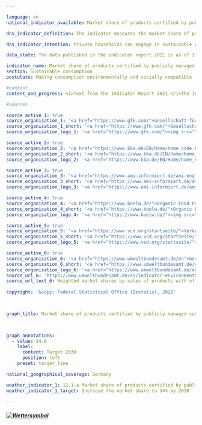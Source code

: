 ```yaml
---

language: en    
national_indicator_available: Market share of products certified by publicly managed eco-labelling schemes    

dns_indicator_definition: The indicator measures the market share of products with voluntary or mandatory ecolabels which are awarded according to criteria stipulated by government bodies.    

dns_indicator_intention: Private households can engage in sustainable consumption both directly and indirectly. Not only do their purchasing decisions influence their own ongoing impact on the environment, as energy-efficient vehicles or insulated homes require less energy to use and lead to lower emissions of greenhouse gases, but consumers can also purchase products that have been manufactured in particularly sustainable ways. The aim of the German Government is therefore to increase the market share of products certified by publicly managed ecolabelling schemes to 34% by 2030.    

data_state: The data published in the indicator report 2021 is as of 31.12.2020. The data shown on the DNS-Online-Platform is updated regularly, so that more current data may be available online than published in the indicator report 2021.    

indicator_name: Market share of products certified by publicly managed eco-labelling schemes    
section: Sustainable consumption    
postulate: Making consumption environmentally and socially compatible    

#content     
content_and_progress: <i>Text from the Indicator Report 2021 </i>The indicator is calculated on the basis of data from the consumer research institute GfK, the Federal Motor Transport Authority, the agricultural market information firm AMI, the Organic Food Production Alliance, the sustainable-mobility association Verkehrsclub Deutschland and the Federal Environment Agency. The latter has been calculating the indicator values for each reporting year since 2012.<br>The indicator is made up of the market share of products which either bear the highest category of EU energy label within their class or are certified by the EU Ecolabel, the Euro-leaf organic logo or the German Blue Angel. The EU energy label primarily addresses energy consumption and greenhouse gas emissions, while the other three ecolabels also take into account other threats to the environment such as pesticide use and harmful wastewater. The indicator is intended to show whether environmentally friendly product variants are replacing conventional ones in the market. Only a selection of product groups are examined, in part because limited data are available on turnover for products bearing sustainability labels. This also makes it possible to avoid certain products being counted more than once.<br>The indicator encompasses consumption in the fields of home life, mobility and nutrition. Household appliances such as refrigerators, washing machines, televisions and vacuum cleaners are assessed, as are light bulbs, foodstuffs, sanitary paper, detergents and cars. Since the markets for the individual product groups are of different sizes, the market shares are weighted according to the total turnover of the market in question. This is intended to prevent the indicator being distorted by products which have high shares of small niche markets. Furthermore, this means expenditure on environmentally friendly products can be considered in relation to the total expenditure of private households.<br>It is not possible to weight the market shares according to the market relevance of the respective product groups because the environmental labels address different categories (energy consumption, greenhouse gas emissions, material demand) that cannot be balanced against one another. This also makes it impossible to set out the environmental footprint, or comprehensive evaluation taking in several environmental categories, of each product group. Moreover, the indicator only covers goods newly brought into circulation in relation to the market as a whole. It thereby gives no indication as to whether the enhanced efficiency of an appliance results in a change in consumer behaviour and perhaps to an increase in consumption – the rebound effect. It also describes the market share on the basis of turnover. Given the price differences between products with and without the relevant ecolabels, this means no conclusions can be drawn about their numbers. It follows that a change in the indicator value might have been caused by price alterations within a product group.<br>Between 2012 and 2018, the market share of products certified by publicly managed ecolabelling schemes increased from 3.6% to 7.5%. This is equivalent to a turnover of EUR 23.8 billion in 2018. The indicator value sank in 2017 and 2018 relative to the previous year, which is not the desired direction of travel. Unless the trend is reversed and the market share is considerably increased, Germany will fall short of the 2030 target.    

#Sources    

source_active_1: true
source_organisation_1: '<a href="https://www.gfk.com/">Gesellschaft für Konsumforschung</a>'
source_organisation_1_short: '<a href="https://www.gfk.com/">Gesellschaft für Konsumforschung</a>'
source_organisation_logo_1: '<a href="https://www.gfk.com/"><img src="ttps://g205sdgs.github.io/sdg-indicators/public/logosEn/gfk.png" alt="Gesellschaft für Konsumforschung" title=" Click here to visit the homepage of the organizationGesellschaft für Konsumforschung" style="height:60px; width:148px; border: transparent"/></a>'

source_active_2: true
source_organisation_2: '<a href="https://www.kba.de/EN/Home/home_node.html">Federal Motor Transport Authority</a>'
source_organisation_2_short: '<a href="https://www.kba.de/EN/Home/home_node.html">Federal Motor Transport Authority</a>'
source_organisation_logo_2: '<a href="https://www.kba.de/EN/Home/home_node.html"><img src="ttps://g205sdgs.github.io/sdg-indicators/public/logosEn/kba.png" alt="Federal Motor Transport Authority" title=" Click here to visit the homepage of the organizationFederal Motor Transport Authority" style="height:60px; width:148px; border: transparent"/></a>'

source_active_3: true
source_organisation_3: '<a href="https://www.ami-informiert.de/ami-english/ami-about-us/about-us">Agricultural Market Information Company</a>'
source_organisation_3_short: '<a href="https://www.ami-informiert.de/ami-english/ami-about-us/about-us">Agricultural Market Information Company</a>'
source_organisation_logo_3: '<a href="https://www.ami-informiert.de/ami-english/ami-about-us/about-us"><img src="ttps://g205sdgs.github.io/sdg-indicators/public/logosEn/ami.png" alt="Agricultural Market Information Company" title=" Click here to visit the homepage of the organizationAgricultural Market Information Company" style="height:60px; width:148px; border: transparent"/></a>'

source_active_4: true
source_organisation_4: '<a href="https://www.boelw.de/">Organic Food Production Alliance</a>'
source_organisation_4_short: '<a href="https://www.boelw.de/">Organic Food Production Alliance</a>'
source_organisation_logo_4: '<a href="https://www.boelw.de/"><img src="ttps://g205sdgs.github.io/sdg-indicators/public/logosEn/bolw.png" alt="Organic Food Production Alliance" title=" Click here to visit the homepage of the organizationOrganic Food Production Alliance" style="height:60px; width:148px; border: transparent"/></a>'

source_active_5: true
source_organisation_5: '<a href="https://www.vcd.org/startseite/">Verkehrsclub Deutschland e.V.</a>'
source_organisation_5_short: '<a href="https://www.vcd.org/startseite/">Verkehrsclub Deutschland e.V.</a>'
source_organisation_logo_5: '<a href="https://www.vcd.org/startseite/"><img src="ttps://g205sdgs.github.io/sdg-indicators/public/logosEn/vcd.png" alt="Verkehrsclub Deutschland e.V." title=" Click here to visit the homepage of the organizationVerkehrsclub Deutschland e.V." style="height:60px; width:148px; border: transparent"/></a>'

source_active_6: true
source_organisation_6: '<a href="https://www.umweltbundesamt.de/en">German Environment Agency</a>'
source_organisation_6_short: '<a href="https://www.umweltbundesamt.de/en">German Environment Agency</a>'
source_organisation_logo_6: '<a href="https://www.umweltbundesamt.de/en"><img src="ttps://g205sdgs.github.io/sdg-indicators/public/logosEn/uba.png" alt="German Environment Agency" title=" Click here to visit the homepage of the organizationGerman Environment Agency" style="height:60px; width:148px; border: transparent"/></a>'
source_url_6: 'https://www.umweltbundesamt.de/en/indicator-environmentally-friendly-consumption'
source_url_text_6: Weighted market shares by sales of products with official eco-labels
    
copyright: '&copy; Federal Statistical Office (Destatis), 2022'    

    

graph_title: Market share of products certified by publicly managed sustainability labelling schemes    

    

graph_annotations:
  - value: 34.0
    label:
      content: Target 2030
      position: left
    preset: target_line    

national_geographical_coverage: Germany    

weather_indicator_1: 12.1.a Market share of products certified by publicly managed eco-labelling schemes
weather_indicator_1_target: Increase the market share to 34% by 2030
    
---
```



<div>
  <div class="my-header">
    <h5>
      <a href="www.dnsUpgradeEnvironment.github.io/dns-indicators/en/status"><img src="https://g205sdgs.github.io/sdg-indicators/public/Wettersymbole/Wolke.png" title="Text will follow soon" alt="Wettersymbol"/>
      </a>
    </h5>
  </div>
  <div class="my-header-note">
  </div>
</div>